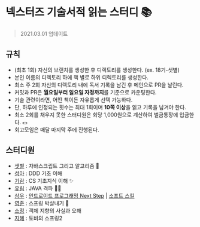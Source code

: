 # 넥스터즈 기술서적 읽는 스터디 📚
> 2021.03.01 업데이트

## 규칙
- (최초 1회) 자신의 브랜치를 생성한 후 디렉토리를 생성한다. (ex. 18기-샛별)
- 본인 이름의 디렉토리 하에 책 별로 하위 디렉토리를 생성한다.
- 최소 주 2회 자신의 디렉토리 내에 독서 기록을 남긴 후 메인으로 PR을 날린다.
- 커밋과 PR은 **월요일부터 일요일 자정까지**를 기준으로 카운팅한다.
- 기술 관련이라면, 어떤 책이든 자유롭게 선택 가능하다.
- 단, 하루에 인정되는 횟수는 최대 1회이며 **10쪽 이상**을 읽고 기록을 남겨야 한다.
- 최소 2회를 채우지 못한 스터디원은 회당 1,000원으로 계산하여 벌금통장에 입금한다. 💵
- 회고모임은 매달 마지막 주에 진행된다.

## 스터디원
- [샛별](https://github.com/sbyeol3) : 자바스크립트 그리고 알고리즘 👀
- [성아](https://github.com/seongahjo) : DDD 기초 이해
- [기람](https://github.com/angrycatjenny) : CS 기초지식 이해 ✨
- [유림](https://github.com/anyl92) : JAVA 격파 ✌🏻
- [상우](https://github.com/riflockle7) : [안드로이드 프로그래밍 Next Step](http://www.kyobobook.co.kr/product/detailViewKor.laf?ejkGb=KOR&mallGb=KOR&barcode=9788966263073&orderClick=LAG&Kc=) | [소프트 스킬](http://www.kyobobook.co.kr/product/detailViewKor.laf?ejkGb=KOR&mallGb=KOR&barcode=9791186659885&orderClick=LAG&Kc=)
- [영준](https://github.com/jun108059) : 스프링 박살내기 👊
- [소정](https://github.com/sojeongw) : 객체 지향의 사실과 오해
- [지혜](https://github.com/wisdompark96) : 토비의 스프링2
